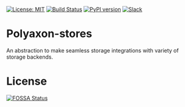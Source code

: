 [![License: MIT](https://img.shields.io/badge/License-MIT-green.svg)](LICENSE)
[![Build Status](https://travis-ci.org/polyaxon/polyaxon-stores.svg?branch=master)](https://travis-ci.org/polyaxon/polyaxon-stores)
[![PyPI version](https://badge.fury.io/py/polyaxon-stores.svg)](https://badge.fury.io/py/polyaxon-stores)
[![Slack](https://img.shields.io/badge/chat-on%20slack-aadada.svg?logo=slack&longCache=true)](https://join.slack.com/t/polyaxon/shared_invite/enQtMzQ0ODc2MDg1ODc0LWY2ZTdkMTNmZjBlZmRmNjQxYmYwMTBiMDZiMWJhODI2ZTk0MDU4Mjg5YzA5M2NhYzc5ZjhiMjczMDllYmQ2MDg)


# Polyaxon-stores
An abstraction to make seamless storage integrations with variety of storage backends.


# License

[![FOSSA Status](https://app.fossa.io/api/projects/git%2Bgithub.com%2Fpolyaxon%2Fpolyaxon-stores.svg?type=large)](https://app.fossa.io/projects/git%2Bgithub.com%2Fpolyaxon%2Fpolyaxon-stores?ref=badge_large)
